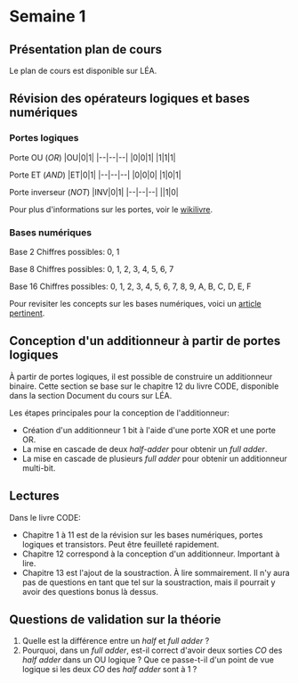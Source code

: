 # Semaine 1

## Présentation plan de cours
Le plan de cours est disponible sur LÉA.

## Révision des opérateurs logiques et bases numériques

### Portes logiques
Porte OU (*OR*)
|OU|0|1|
|--|--|--|
|0|0|1|
|1|1|1|

Porte ET (*AND*)
|ET|0|1|
|--|--|--|
|0|0|0|
|1|0|1|

Porte inverseur (*NOT*)
|INV|0|1|
|--|--|--|
||1|0|

Pour plus d'informations sur les portes, voir le [wikilivre](https://fr.wikibooks.org/wiki/Électronique/Les_portes_logiques).

### Bases numériques

Base 2
Chiffres possibles: 0, 1

Base 8
Chiffres possibles: 0, 1, 2, 3, 4, 5, 6, 7

Base 16
Chiffres possibles: 0, 1, 2, 3, 4, 5, 6, 7, 8, 9, A, B, C, D, E, F

Pour revisiter les concepts sur les bases numériques, voici un [article pertinent](https://www.squalenet.net/fr/ti/tutorial_c/a1-bases-numeriques-binaire-decimale-hexadecimale.php5).

## Conception d'un additionneur à partir de portes logiques

À partir de portes logiques, il est possible de construire un additionneur binaire. Cette section se base sur le chapitre 12 du livre CODE, disponible dans la section Document du cours sur LÉA.

Les étapes principales pour la conception de l'additionneur:
* Création d'un additionneur 1 bit à l'aide d'une porte XOR et une porte OR.
* La mise en cascade de deux *half-adder* pour obtenir un *full adder*.
* La mise en cascade de plusieurs *full adder* pour obtenir un additionneur multi-bit.

## Lectures
Dans le livre CODE:
* Chapitre 1 à 11 est de la révision sur les bases numériques, portes logiques et transistors. Peut être feuilleté rapidement.
* Chapitre 12 correspond à la conception d'un additionneur. Important à lire.
* Chapitre 13 est l'ajout de la soustraction. À lire sommairement. Il n'y aura pas de questions en tant que tel sur la soustraction, mais il pourrait y avoir des questions bonus là dessus.

## Questions de validation sur la théorie

1. Quelle est la différence entre un *half* et *full adder* ?
1. Pourquoi, dans un *full adder*, est-il correct d'avoir deux sorties *CO* des *half adder* dans un OU logique ? Que ce passe-t-il d'un point de vue logique si les deux *CO* des *half adder* sont à 1 ?